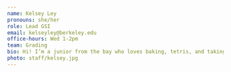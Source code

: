 ```yaml
---
name: Kelsey Ley
pronouns: she/her
role: Lead GSI
email: kelseyley@berkeley.edu
office-hours: Wed 1-2pm
team: Grading
bio: Hi! I’m a junior from the bay who loves baking, tetris, and taking sub-par pictures of food. 
photo: staff/kelsey.jpg
---
```

